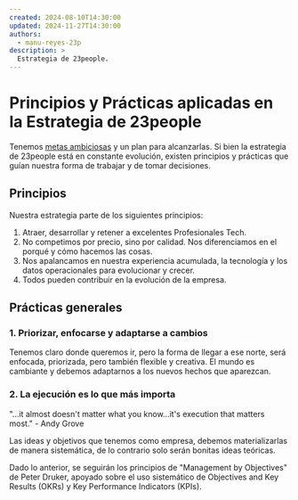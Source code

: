 ```yaml
---
created: 2024-08-10T14:30:00
updated: 2024-11-27T14:30:00
authors:
  - manu-reyes-23p
description: >
  Estrategia de 23people.
---
```


# Principios y Prácticas aplicadas en la Estrategia de 23people

Tenemos [metas ambiciosas](goals.md) y un plan para alcanzarlas. Si bien la estrategia de 23people está en constante evolución, existen principios y prácticas que guían nuestra forma de trabajar y de tomar decisiones.

## Principios

Nuestra estrategia parte de los siguientes principios:

1. Atraer, desarrollar y retener a excelentes Profesionales Tech.
2. No competimos por precio, sino por calidad. Nos diferenciamos en el porqué y cómo hacemos las cosas.
3. Nos apalancamos en nuestra experiencia acumulada, la tecnología y los datos operacionales para evolucionar y crecer.
4. Todos pueden contribuir en la evolución de la empresa.

## Prácticas generales

### 1. Priorizar, enfocarse y adaptarse a cambios

Tenemos claro donde queremos ir, pero la forma de llegar a ese norte, será enfocada, priorizada, pero también flexible y creativa. El mundo es cambiante y debemos adaptarnos a los nuevos hechos que aparezcan.

### 2. La ejecución es lo que más importa

"...it almost doesn't matter what you know…it's execution that matters most." -  Andy Grove

Las ideas y objetivos que tenemos como empresa, debemos materializarlas de manera sistemática, de lo contrario solo serán bonitas ideas teóricas.

Dado lo anterior, se seguirán los principios de "Management by Objectives" de Peter Druker, apoyado sobre el uso sistemático de Objectives and Key Results (OKRs) y Key Performance Indicators (KPIs).
